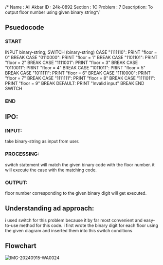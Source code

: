 /* Name    : Ali Akbar
   ID      : 24k-0892 
Section    : 1C
Problem    : 7
Description: To output floor number using given binary string*/
## Psuedocode
### START
  INPUT binary-string;
  SWITCH (binary-string)
    CASE "1111110":
     PRINT "floor = 0"
      BREAK
    CASE "0110000":
     PRINT "floor = 1"
      BREAK
    CASE "1101101":
     PRINT "floor = 2"
      BREAK
    CASE "1111001":
     PRINT "floor = 3"
      BREAK
    CASE "0110011":
     PRINT "floor = 4"
      BREAK
    CASE "1011011":
     PRINT "floor = 5"
      BREAK
    CASE "1011111":
     PRINT "floor = 6"
      BREAK
    CASE "1110000":
     PRINT "floor = 7"
      BREAK
    CASE "1111111":
     PRINT "floor = 8"
      BREAK
    CASE "1111011":
     PRINT "floor = 9"
      BREAK
    DEFAULT:
      PRINT "Invalid input"
      BREAK
  END SWITCH
### END

## IPO:
### INPUT:
take binary-string as input from user.
### PROCESSING:
switch statement will match the given binary code with the floor number. it will execute the case with the matching code.
### OUTPUT:
floor number corresponding to the given binary digit will get executed.
## Understanding ad approach:
i used switch for this problem because it by far most convenient and easy-to-use method for this code. i first wrote the binary digit for each floor using the given diagram and inserted them into this switch conditions 
## Flowchart
![IMG-20240915-WA0024](https://github.com/user-attachments/assets/fb96f52b-60f3-4762-8d83-8c9efafdc0ca)
